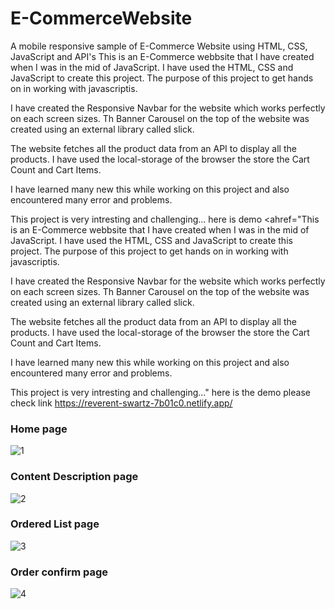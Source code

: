 # E-CommerceWebsite
 A mobile responsive sample of E-Commerce Website using HTML, CSS, JavaScript and API's
 This is an E-Commerce webbsite that I have created when I was in the mid of JavaScript. I have used the HTML, CSS and JavaScript to create this project. The purpose of this project to get hands on in working with javascriptis.

I have created the Responsive Navbar for the website which works perfectly on each screen sizes. Th Banner Carousel on the top of the website was created using an external library called slick.

The website fetches all the product data from an API to display all the products. I have used the local-storage of the browser the store the Cart Count and Cart Items.

I have learned many new this while working on this project and also encountered many error and problems.

This project is very intresting and challenging...
here is demo <ahref="This is an E-Commerce webbsite that I have created when I was in the mid of JavaScript. I have used the HTML, CSS and JavaScript to create this project. The purpose of this project to get hands on in working with javascriptis.

I have created the Responsive Navbar for the website which works perfectly on each screen sizes. Th Banner Carousel on the top of the website was created using an external library called slick.

The website fetches all the product data from an API to display all the products. I have used the local-storage of the browser the store the Cart Count and Cart Items.

I have learned many new this while working on this project and also encountered many error and problems.

This project is very intresting and challenging..."
here is the demo please check link https://reverent-swartz-7b01c0.netlify.app/
 
### Home page
![1](https://user-images.githubusercontent.com/17312616/65086776-b1beb080-d9d0-11e9-9983-143d61ed8fdc.png)



### Content Description page
![2](https://user-images.githubusercontent.com/17312616/65086777-b1beb080-d9d0-11e9-9e2b-af3b7210bdf3.png)



### Ordered List page
![3](https://user-images.githubusercontent.com/17312616/65086778-b2574700-d9d0-11e9-9377-8e4886f582a8.png)



### Order confirm page
![4](https://user-images.githubusercontent.com/17312616/65086779-b2efdd80-d9d0-11e9-95d5-4b1a48eafe04.png)
